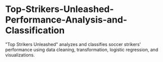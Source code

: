 # Top-Strikers-Unleashed-Performance-Analysis-and-Classification
"Top Strikers Unleashed" analyzes and classifies soccer strikers' performance using data cleaning, transformation, logistic regression, and visualizations.
